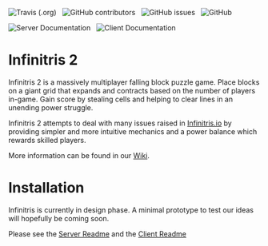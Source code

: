 ![Travis (.org)](https://img.shields.io/travis/rolznz/infinitris2?style=for-the-badge)
&nbsp; ![GitHub contributors](https://img.shields.io/github/contributors/rolznz/infinitris2?style=for-the-badge)
&nbsp; ![GitHub issues](https://img.shields.io/github/issues/rolznz/infinitris2?style=for-the-badge)
&nbsp; ![GitHub](https://img.shields.io/github/license/rolznz/infinitris2?style=for-the-badge)


![Server Documentation](https://img.shields.io/badge/documentation-server-ff69b4?style=for-the-badge&link=https://rolznz.github.io/infinitris2-server-docs)
&nbsp; ![Client Documentation](https://img.shields.io/badge/documentation-client-69b4FF?style=for-the-badge&link=https://rolznz.github.io/infinitris2-client-docs/)


# Infinitris 2
Infinitris 2 is a massively multiplayer falling block puzzle game. Place blocks on a giant grid that expands and contracts based on the number of players in-game. Gain score by stealing cells and helping to clear lines in an unending power struggle.

Infinitris 2 attempts to deal with many issues raised in [Infinitris.io](https://github.com/rolznz/infinitris2/wiki/infinitris.io) by providing simpler and more intuitive mechanics and a power balance which rewards skilled players.

More information can be found in our [Wiki](https://github.com/rolznz/infinitris2/wiki/Home).

# Installation

Infinitris is currently in design phase. A minimal prototype to test our ideas will hopefully be coming soon.

Please see the [Server Readme](server/README.md) and the [Client Readme](client/README.md)